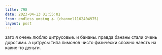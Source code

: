 ```yaml
---
title: 798
date: 2023-04-13 01:55:01
from: endless шизing ⍼ (channel1162404975)
layout: post
---
```


зато я очень люблю цитрусовые. и бананы. правда бананы стали очень дорогими. а цитрусы типа лимонов чисто физически сложно наесть на какие-то деньги.
